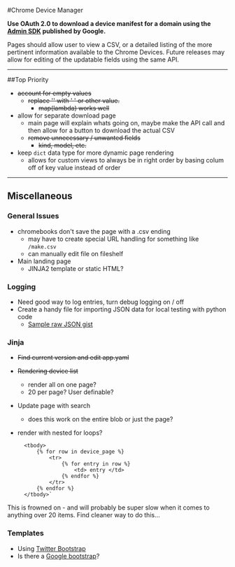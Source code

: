 #Chrome Device Manager

**Use OAuth 2.0 to download a device manifest for a domain using the [Admin SDK](https://developers.google.com/admin-sdk/directory/v1/guides/manage-chrome-devices) published by Google.**

Pages should allow user to view a CSV, or a detailed listing of the more pertinent information available to the Chrome Devices. Future releases may allow for editing of the updatable fields using the same API.
- - - 
##Top Priority

* ~~account for empty values~~
   * ~~replace '' with ' ' or other value.~~
	   * ~~map(lambda) works well~~
* allow for separate download page
	* main page will explain whats going on, maybe make the API call and then allow for a button to download the actual CSV
	* ~~remove unnecessary / unwanted fields~~
		* ~~kind, model, etc.~~
* keep `dict` data type for more dynamic page rendering
	* allows for custom views to always be in right order by basing colum off of key value instead of order 

- - -

## Miscellaneous

### General Issues

* chromebooks don't save the page with a .csv ending
	* may have to create special URL handling for something like `/make.csv`
	* can manually edit file on fileshelf
* Main landing page
	* JINJA2 template or static HTML?

### Logging
* Need good way to log entries, turn debug logging on / off
* Create a handy file for importing JSON data for local testing with python code
	* [Sample raw JSON gist](https://gist.github.com/ottiferous/5807894)

### Jinja

* ~~Find current version and edit app.yaml~~
* ~~Rendering device list~~
	* render all on one page?
	* 20 per page? User definable?
* Update page with search
	* 	does this work on the entire blob or just the page?
* render with nested for loops?

		<tbody>
			{% for row in device_page %}
				<tr>
					{% for entry in row %}
						<td> entry </td>
					{% endfor %}
				</tr>
			{% endfor %}
		</tbody>`
This is frowned on - and will probably be super slow when it comes to anything over 20 items. Find cleaner way to do this…

### Templates
* Using [Twitter Bootstrap](http://twitter.github.io/bootstrap/)
* Is there a [Google bootstrap](http://todc.github.io/todc-bootstrap/)?